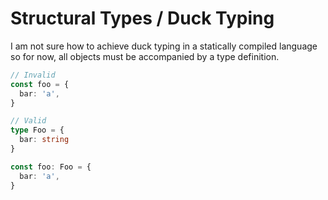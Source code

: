 # Structural Types / Duck Typing

I am not sure how to achieve duck typing in a statically compiled language so for now, all objects must be accompanied by a type definition. 

```typescript
// Invalid
const foo = {
  bar: 'a',
}
```

```typescript
// Valid
type Foo = {
  bar: string
}

const foo: Foo = {
  bar: 'a',
}
```